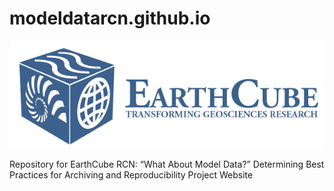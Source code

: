 # modeldatarcn.github.io
[![](logo_earthcube_full_horizontal.png)](http://earthcube.org/)

Repository for EarthCube RCN: “What About Model Data?”  Determining Best Practices for Archiving and Reproducibility Project Website
